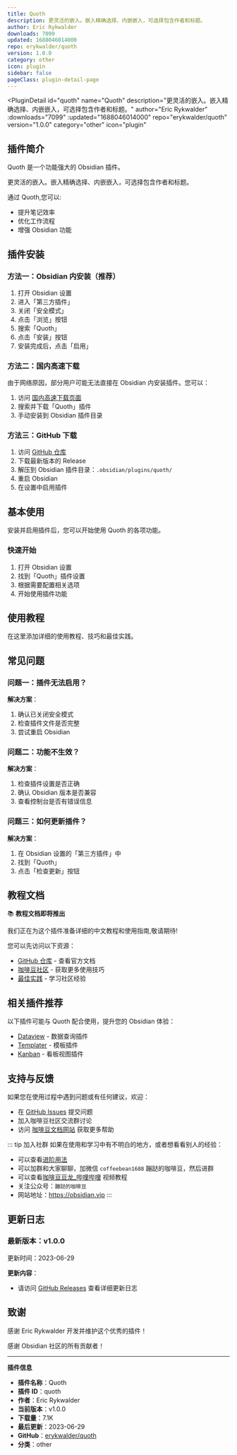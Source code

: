 ```yaml
---
title: Quoth
description: 更灵活的嵌入。嵌入精确选择、内嵌嵌入，可选择包含作者和标题。
author: Eric Rykwalder
downloads: 7099
updated: 1688046014000
repo: erykwalder/quoth
version: 1.0.0
category: other
icon: plugin
sidebar: false
pageClass: plugin-detail-page
---
```


<PluginDetail
  id="quoth"
  name="Quoth"
  description="更灵活的嵌入。嵌入精确选择、内嵌嵌入，可选择包含作者和标题。"
  author="Eric Rykwalder"
  :downloads="7099"
  :updated="1688046014000"
  repo="erykwalder/quoth"
  version="1.0.0"
  category="other"
  icon="plugin"
>

<!-- AUTO_GENERATED_START -->
## 插件简介

Quoth 是一个功能强大的 Obsidian 插件。

更灵活的嵌入。嵌入精确选择、内嵌嵌入，可选择包含作者和标题。

通过 Quoth,您可以:

- 提升笔记效率
- 优化工作流程
- 增强 Obsidian 功能

<!-- AUTO_GENERATED_END -->

<!-- AUTO_GENERATED_START -->
## 插件安装

### 方法一：Obsidian 内安装（推荐）

1. 打开 Obsidian 设置
2. 进入「第三方插件」
3. 关闭「安全模式」
4. 点击「浏览」按钮
5. 搜索「Quoth」
6. 点击「安装」按钮
7. 安装完成后，点击「启用」

### 方法二：国内高速下载

由于网络原因，部分用户可能无法直接在 Obsidian 内安装插件。您可以：

1. 访问 [国内高速下载页面](/zh/documentation/obsidian-plugins-download.html)
2. 搜索并下载「Quoth」插件
3. 手动安装到 Obsidian 插件目录

### 方法三：GitHub 下载

1. 访问 [GitHub 仓库](https://github.com/erykwalder/quoth)
2. 下载最新版本的 Release
3. 解压到 Obsidian 插件目录：`.obsidian/plugins/quoth/`
4. 重启 Obsidian
5. 在设置中启用插件

## 基本使用

安装并启用插件后，您可以开始使用 Quoth 的各项功能。

### 快速开始

1. 打开 Obsidian 设置
2. 找到「Quoth」插件设置
3. 根据需要配置相关选项
4. 开始使用插件功能

<!-- AUTO_GENERATED_END -->

<!-- CUSTOM_CONTENT_START:tutorial -->
## 使用教程

在这里添加详细的使用教程、技巧和最佳实践。

<!-- CUSTOM_CONTENT_END:tutorial -->

<!-- SHARED_CONTENT_START -->
## 常见问题

### 问题一：插件无法启用？

**解决方案**：
1. 确认已关闭安全模式
2. 检查插件文件是否完整
3. 尝试重启 Obsidian

### 问题二：功能不生效？

**解决方案**：
1. 检查插件设置是否正确
2. 确认 Obsidian 版本是否兼容
3. 查看控制台是否有错误信息

### 问题三：如何更新插件？

**解决方案**：
1. 在 Obsidian 设置的「第三方插件」中
2. 找到「Quoth」
3. 点击「检查更新」按钮

## 教程文档

📚 **教程文档即将推出**

我们正在为这个插件准备详细的中文教程和使用指南,敬请期待!

您可以先访问以下资源：
- [GitHub 仓库](https://github.com/erykwalder/quoth) - 查看官方文档
- [咖啡豆社区](/zh/bases/) - 获取更多使用技巧
- [最佳实践](/zh/best-practices/) - 学习社区经验

## 相关插件推荐

以下插件可能与 Quoth 配合使用，提升您的 Obsidian 体验：

- [Dataview](/zh/plugins/dataview.html) - 数据查询插件
- [Templater](/zh/plugins/templater-obsidian.html) - 模板插件
- [Kanban](/zh/plugins/obsidian-kanban.html) - 看板视图插件

## 支持与反馈

如果您在使用过程中遇到问题或有任何建议，欢迎：

- 在 [GitHub Issues](https://github.com/erykwalder/quoth/issues) 提交问题
- 加入咖啡豆社区交流群讨论
- 访问 [咖啡豆文档网站](https://obsidian.vip) 获取更多帮助

::: tip 加入社群
如果在使用和学习中有不明白的地方，或者想看看别人的经验：
- 可以查看[进阶用法](/zh/advanced)
- 可以加群和大家聊聊，加微信 `coffeebean1688` 蹦跶的咖啡豆，然后进群
- 可以查看[咖啡豆豆龙_哔哩哔哩](https://space.bilibili.com/618777356) 视频教程
- 关注公众号：`蹦跶的咖啡豆`
- 网站地址：https://obsidian.vip
:::
<!-- SHARED_CONTENT_END -->

<!-- AUTO_GENERATED_START -->
## 更新日志

### 最新版本：v1.0.0

更新时间：2023-06-29

**更新内容**：
- 请访问 [GitHub Releases](https://github.com/erykwalder/quoth/releases) 查看详细更新日志

## 致谢

感谢 Eric Rykwalder 开发并维护这个优秀的插件！

感谢 Obsidian 社区的所有贡献者！

---

**插件信息**
- **插件名称**：Quoth
- **插件 ID**：quoth
- **作者**：Eric Rykwalder
- **当前版本**：v1.0.0
- **下载量**：7.1K
- **最后更新**：2023-06-29
- **GitHub**：[erykwalder/quoth](https://github.com/erykwalder/quoth)
- **分类**：other
<!-- AUTO_GENERATED_END -->

</PluginDetail>

